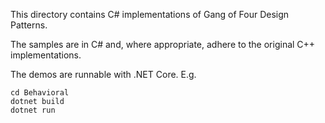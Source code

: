 This directory contains C# implementations of Gang of Four Design Patterns.

The samples are in C# and, where appropriate, adhere to the original C++ implementations.

The demos are runnable with .NET Core. E.g.

```
cd Behavioral
dotnet build
dotnet run
```
